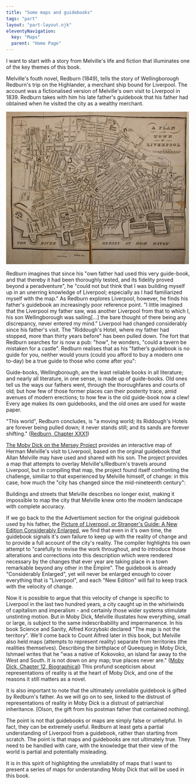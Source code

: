 ```yaml
---
title: "Some maps and guidebooks"
tags: "part"
layout: "part-layout.njk"
eleventyNavigation:
  key: "Maps"
  parent: "Home Page"
---
```


I want to start with a story from Melville's life and fiction that illuminates one of the key themes of this book.

Melville's fouth novel, Redburn (1849), tells the story of Wellingborough Redburn's trip on the Highlander, a merchant ship bound for Liverpool. The account was a fictionalised version of Melville's own visit to Liverpool in 1839. Redburn takes with him his late father's guidebook that his father had obtained when he visited the city as a wealthy merchant.

![THe map of Liverpool used by Herman Melville (from the Moby Dick on the Mersey project)](/images/introduction/map1808.jpg)

Redburn imagines that since his "own father had used this very guide-book, and that thereby it had been thoroughly tested, and its fidelity proved beyond a peradventure", he "could not but think that I was building myself up in an unerring knowledge of Liverpool; especially as I had familiarized myself with the map." As Redburn explores Liverpool, however, he finds his father's guidebook an increasingly poor reference point. "I little imagined that the Liverpool my father saw, was another Liverpool from that to which I, his son Wellingborough was sailing\[...\] the bare thought of there being any discrepancy, never entered my mind." Liverpool had changed considerably since his father's visit. The "Riddough's Hotel, where my father had stopped, more than thirty years before" has been pulled down. The fort that Redburn searches for is now a pub: "how", he wonders, "could a tavern be mistaken for a castle". Redburn realises that as his "father’s guidebook is no guide for you, neither would yours (could you afford to buy a modern one to-day) be a true guide to those who come after you":

Guide-books, Wellingborough, are the least reliable books in all literature; and nearly all literature, in one sense, is made up of guide-books. Old ones tell us the ways our fathers went, through the thoroughfares and courts of old; but how few of those former places can their posterity trace, amid avenues of modern erections; to how few is the old guide-book now a clew! Every age makes its own guidebooks, and the old ones are used for waste paper.

"This world", Redburn concludes, is "a moving world; its Riddough's Hotels are forever being pulled down; it never stands still; and its sands are forever shifting." ([Redburn, Chapter XXX1](https://www.gutenberg.org/files/8118/8118-h/8118-h.htm#1_0_32))

[The Moby Dick on the Mersey Project](https://mobydickonthemersey.org/ "The Moby Dick on the Mersey project website") provides an interactive map of Herman Melville's visit to Liverpool, based on the orginal guidebook that Allan Melville may have used and shared with his son. The project provides a map that attempts to overlay Melville's/Redburn's travels around Liverpool, but in compiling that map, the project found itself confronting the challenge, similiar to that experienced by Melville himself, of change: in this case, how much the "city has changed since the mid-nineteenth century":

Buildings and streets that Melville describes no longer exist, making it impossible to map the city that Melville knew onto the modern landscape with complete accuracy.

If we go back to the the Advertisment section for the original guidebook used by his father, the [Picture of Liverpool, or Stranger's Guide: A New Edition Considerably Enlarged](https://archive.org/stream/pictureofliverpo00live), we find that even in it's own time, the guidebook signals it's own failure to keep up with the reality of change and to provide a full account of the city's reality. The compiler highlights his own attempt to "carefully to revise the work throughout, and to introduce those alterations and corrections into this description which were rendered necessary by the changes that ever year are taking place in a town remarkable beyond any other in the Empire". The guidebook is already "Considerably Enlarged", yet will never be enlarged enough to cover everything that is "Liverpool", and each "New Edition" will fail to keep track with the velocity of change.

Now it is possible to argue that this velocity of change is specific to Liverpool in the last two hundred years, a city caught up in the whirlwinds of capitalism and imperalism - and certainly those wider systems stimulate unstinting motion. But in Moby Dick, Melville illustates how everything, small or large, is subject to the same indescribability and impermanence. In his book Science and Sanity, Alfred Korzybski declared "The map is not the territory". We'll come back to Count Alfred later in this book, but Melville also held maps (attempts to represent reality) separate from territories (the realities themselves). Describing the birthplace of Queequeg in Moby Dick, Ishmael writes that he "was a native of Kokovoko, an island far away to the West and South. It is not down on any map; true places never are." ([Moby Dick, Chapter 12, Biographical](https://www.gutenberg.org/cache/epub/2489/pg2489-images.html)) This profund scepticism about representations of reality is at the heart of Moby Dick, and one of the reasons it still matters as a novel.

It is also important to note that the ultimately unreliable guidebook is gifted by Redburn's father. As we will go on to see, linked to the distrust of representations of reality in Moby Dick is a distrust of patriarchial inheritance. \[Olson, the gift from his postman father that contained nothing\].

The point is not that guidebooks or maps are simply false or unhelpful. In fact, they can be extremely useful. Redburn at least gets a partial understanding of Liverpool from a guidebook, rather than starting from scratch. The point is that maps and guidebooks are not ultimately true. They need to be handled with care, with the knowledge that their view of the world is partial and potentially misleading.

It is in this spirit of highlighting the unreliability of maps that I want to present a series of maps for understanding Moby Dick that will be used in this book.
